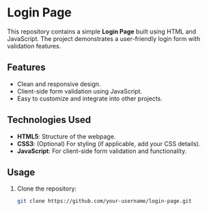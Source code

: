 # Login Page

This repository contains a simple **Login Page** built using HTML and JavaScript. The project demonstrates a user-friendly login form with validation features.

## Features

- Clean and responsive design.
- Client-side form validation using JavaScript.
- Easy to customize and integrate into other projects.

## Technologies Used

- **HTML5**: Structure of the webpage.
- **CSS3**: (Optional) For styling (if applicable, add your CSS details).
- **JavaScript**: For client-side form validation and functionality.

## Usage

1. Clone the repository:

   ```bash
   git clone https://github.com/your-username/login-page.git
